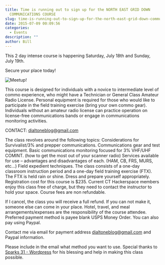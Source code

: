 ```yaml
---
title: Time is running out to sign up for the NORTH EAST GRID DOWN
  COMMUNICATIONS COURSE
slug: time-is-running-out-to-sign-up-for-the-north-east-grid-down-communications-course
date: 2015-07-09 00:09:56
categories:
  - Events
description: ""
author: Bill
---
```


This 2 day intense course is happening Saturday, July 18th and Sunday, July 19th.

Secure your place today!

![Meetup!](http://photos4.meetupstatic.com/photos/event/3/1/2/6/600_438132582.jpeg)

This course is designed for individuals with a novice to intermediate level of commo experience, who might have a Technician or General Class Amateur Radio License. Personal equipment is required for those who would like to participate in the field training exercise (bring your own commo gear). Individuals without an amateur radio license can practice operation on license-free communications bands or engage in communications monitoring activities.

CONTACT: [dialtoneblog@gmail.com](mailto:dialtoneblog@gmail.com)

The class revolves around the following topics: Considerations for Survivalist/3% and prepper communications. Communications gear and test equipment. Basic communications monitoring focused for 3% VHF/UHF COMINT. (how to get the most out of your scanner radio) Services available for use – advantages and disadvantages of each. (HAM, CB, FRS, MURS, etc...) Field expedient techniques. The class consists of a one-day classroom instruction period and a one-day field training exercise (FTX). The FTX is held rain or shine. Dress and prepare yourself appropriately. Registration cost for this course is $235. Current CT Hackerspace members enjoy this class free of charge, but they need to contact the instructor to hold your space. Course fees are non refundable.

If I cancel, the class you will receive a full refund. If you can not make it, someone else can come in your place. Hotel, travel, and meal arrangements/expenses are the responsibility of the course attendee. Preferred payment method is payee blank USPS Money Order. You can also pay using Paypal.

Contact me via email for payment address [dialtoneblog@gmail.com](mailto:dialtoneblog@gmail.com) and Paypal information.

Please include in the email what method you want to use. Special thanks to [Sparks 31 - Wordpress](sparks31.wordpress.com) for his blessing and help in making this class possible.
